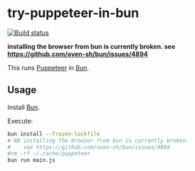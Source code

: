 # try-puppeteer-in-bun

[![Build status](https://github.com/rgl/try-puppeteer-in-bun/workflows/build/badge.svg)](https://github.com/rgl/try-puppeteer-in-bun/actions?query=workflow%3Abuild)

**installing the browser from bun is currently broken. see https://github.com/oven-sh/bun/issues/4894**

This runs [Puppeteer](https://github.com/puppeteer/puppeteer) in [Bun](https://bun.sh).

## Usage

Install [Bun](https://bun.sh).

Execute:

```bash
bun install --frozen-lockfile
# NB installing the browser from bun is currently broken.
#    see https://github.com/oven-sh/bun/issues/4894
#rm -rf ~/.cache/puppeteer
bun run main.js
```
